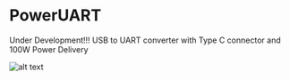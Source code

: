 # PowerUART
Under Development!!!
USB to UART converter with Type C connector and 100W Power Delivery

![alt text](https://github.com/bindebende/TypeCPD_To_UART/blob/master/Design/HLD.png "High Level Design")
